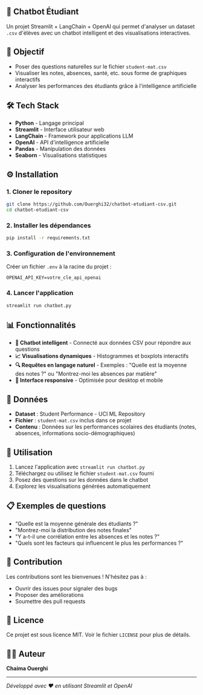 ## 🤖 Chatbot Étudiant

Un projet Streamlit + LangChain + OpenAI qui permet d'analyser un dataset `.csv` d'élèves avec un chatbot intelligent et des visualisations interactives.

## 🎯 Objectif

- Poser des questions naturelles sur le fichier `student-mat.csv`
- Visualiser les notes, absences, santé, etc. sous forme de graphiques interactifs
- Analyser les performances des étudiants grâce à l'intelligence artificielle

## 🛠️ Tech Stack

- **Python** - Langage principal
- **Streamlit** - Interface utilisateur web
- **LangChain** - Framework pour applications LLM
- **OpenAI** - API d'intelligence artificielle
- **Pandas** - Manipulation des données
- **Seaborn** - Visualisations statistiques

## ⚙️ Installation

### 1. Cloner le repository
```bash
git clone https://github.com/Ouerghi32/chatbot-etudiant-csv.git
cd chatbot-etudiant-csv
```

### 2. Installer les dépendances
```bash
pip install -r requirements.txt
```

### 3. Configuration de l'environnement
Créer un fichier `.env` à la racine du projet :
```env
OPENAI_API_KEY=votre_cle_api_openai
```

### 4. Lancer l'application
```bash
streamlit run chatbot.py
```

## 📊 Fonctionnalités

- **💬 Chatbot intelligent** - Connecté aux données CSV pour répondre aux questions
- **📈 Visualisations dynamiques** - Histogrammes et boxplots interactifs
- **🔍 Requêtes en langage naturel** - Exemples : "Quelle est la moyenne des notes ?" ou "Montrez-moi les absences par matière"
- **📱 Interface responsive** - Optimisée pour desktop et mobile

## 📁 Données

- **Dataset** : Student Performance - UCI ML Repository
- **Fichier** : `student-mat.csv` inclus dans ce projet
- **Contenu** : Données sur les performances scolaires des étudiants (notes, absences, informations socio-démographiques)

## 🚀 Utilisation

1. Lancez l'application avec `streamlit run chatbot.py`
2. Téléchargez ou utilisez le fichier `student-mat.csv` fourni
3. Posez des questions sur les données dans le chatbot
4. Explorez les visualisations générées automatiquement

## 📋 Exemples de questions

- "Quelle est la moyenne générale des étudiants ?"
- "Montrez-moi la distribution des notes finales"
- "Y a-t-il une corrélation entre les absences et les notes ?"
- "Quels sont les facteurs qui influencent le plus les performances ?"

## 🤝 Contribution

Les contributions sont les bienvenues ! N'hésitez pas à :
- Ouvrir des issues pour signaler des bugs
- Proposer des améliorations
- Soumettre des pull requests

## 📝 Licence

Ce projet est sous licence MIT. Voir le fichier `LICENSE` pour plus de détails.

## 👨‍💻 Auteur

**Chaima Ouerghi**

---

*Développé avec ❤️ en utilisant Streamlit et OpenAI*
